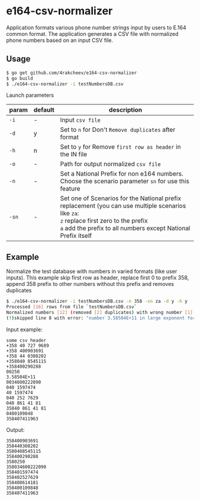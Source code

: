 # e164-csv-normalizer
Application formats various phone number strings input by users to E.164 common format. The application generates a CSV file with normalized phone numbers based on an input CSV file.

## Usage

```bash
$ go get github.com/4rakcheev/e164-csv-normalizer
$ go build
$ ./e164-csv-normalizer -i testNumbersDB.csv
```
Launch parameters

param | default | description
--- | --- | ---
`-i` | - | Input `csv file`
`-d` | y | Set to `n` for Don't `Remove duplicates` after format
`-h` | n | Set to `y` for Remove `first row as header` in the IN file
`-o` | - | Path for output normalized `csv file`
`-n` | - |  Set a National Prefix for non e164 numbers. Choose the scenario parameter `sn` for use this feature
`-sn` | - |  Set one of Scenarios for the National prefix replacement (you can use multiple scenarios like `za`:<br>`z` replace first zero to the prefix<br>`a` add the prefix to all numbers except National Prefix itself


## Example
Normalize the test database with numbers in varied formats (like user inputs).
This example skip first row as header, replace first 0 to prefix 358, append 358 prefix to other numbers without this prefix and removes duplicates
```bash
$ ./e164-csv-normalizer -i testNumbersDB.csv -n 358 -sn za -d y -h y
Processed [16] rows from file `testNumbersDB.csv`
Normalized numbers [12] (removed [2] duplicates) with wrong number [1] saved in `normalized_testNumbersDB.csv`
(!)skipped line 8 with error: "number 3.58504E+11 in large exponent format"
```

Input example:
```csv
some csv header
+358 40 727 9689
+358 400903691
+358 44 0308202
+358040 8545115
+358400290288
00250
3.58504E+11
0034600222090
040 1597474
40 1597474
040 252 7629
040 861 41 81
35840 861 41 81
0400109848
358407411963

```

Output:
```csv
358400903691
358440308202
3580408545115
358400290288
3580250
358034600222090
358401597474
358402527629
358408614181
358400109848
358407411963

```